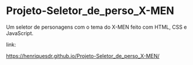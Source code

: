 # Projeto-Seletor_de_perso_X-MEN
Um seletor de personagens com o tema do X-MEN feito com HTML, CSS e JavaScript.

link: 

https://henriquesdr.github.io/Projeto-Seletor_de_perso_X-MEN/
